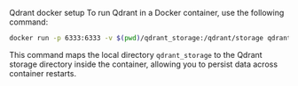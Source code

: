 Qdrant docker setup
To run Qdrant in a Docker container, use the following command:
```bash
docker run -p 6333:6333 -v $(pwd)/qdrant_storage:/qdrant/storage qdrant/qdrant
```
This command maps the local directory `qdrant_storage` to the Qdrant storage directory inside the container, allowing you to persist data across container restarts.